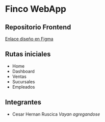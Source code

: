 # Finco WebApp
## Repositorio Frontend

[Enlace diseño en Figma](https://www.figma.com/design/sSSesLmrClnjcT3RJh3Alw/FINCO-NC?node-id=57-569&node-type=frame&t=3yMYZoE7GwdCb8EX-0)

## Rutas iniciales
- Home
- Dashboard
- Ventas
- Sucursales
- Empleados

## Integrantes
- Cesar Hernan Ruscica
*Vayan agregandose*
